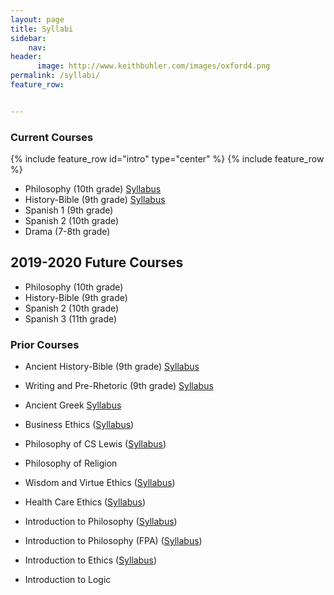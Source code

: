 ```yaml
---
layout: page
title: Syllabi
sidebar:
    nav: 
header:
      image: http://www.keithbuhler.com/images/oxford4.png
permalink: /syllabi/
feature_row:


---
```


### Current Courses

{% include feature_row id="intro" type="center" %}
{% include feature_row %}

- Philosophy (10th grade)     [Syllabus](/trinity-philosophy/)
- History-Bible (9th grade)   [Syllabus](/history)
- Spanish 1 (9th grade)
- Spanish 2 (10th grade)
- Drama (7-8th grade) 

## 2019-2020 Future Courses

- Philosophy (10th grade) 
- History-Bible (9th grade) 
- Spanish 2 (10th grade)
- Spanish 3 (11th grade)

### Prior Courses
- Ancient History-Bible (9th grade) [Syllabus](/history2017)
- Writing and Pre-Rhetoric (9th grade) [Syllabus](/writing2017)
- Ancient Greek [Syllabus](/greek)

- Business Ethics ([Syllabus](/syllabus334))  
- Philosophy of CS Lewis ([Syllabus](/syllabus251))  
- Philosophy of Religion    
- Wisdom and Virtue Ethics  ([Syllabus](/syllabus293wisdom))   
- Health Care Ethics ([Syllabus](/syllabus-S2016-305-health-care))             
- Introduction to Philosophy ([Syllabus](/introduction))  
- Introduction to Philosophy (FPA) ([Syllabus](http://www.keithbuhler.com/intro-fpa))
- Introduction to Ethics ([Syllabus](https://docs.google.com/document/d/1u2FI836N6FcWWs2I5BrbLF1tQav9wjcDJiOU0bRkfRw/edit))     
- Introduction to Logic   



